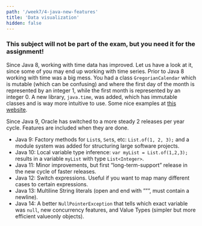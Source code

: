 ```yaml
---
path: '/week7/4-java-new-features'
title: 'Data visualization'
hidden: false
---
```


<hint>
 <h3> This subject will <b>not</b> be part of the exam, but you need it for the assignment! </h3>
</hint>

Since Java 8, working with time data has improved. Let us have a look at it, since some of you may end up working with time series. Prior to Java 8 working with time was a big mess. You had a class `GregorianCalendar` which is mutable (which can be confusing) and where the first day of the month is represented by an integer 1, while the first month is represented by an integer 0.
A new library, `java.time`, was added, which has immutable classes and is way more intuitive to use. Some nice examples at [this website](http://javarevisited.blogspot.nl/2015/03/20-examples-of-date-and-time-api-from-Java8.html).

Since Java 9, Oracle has switched to a more steady 2 releases per year cycle. Features are included when they are done.
- Java 9: Factory methods for `List`s, `Set`s, etc: `List.of(1, 2, 3);` and a module system was added for structuring large software projects.
- Java 10: Local variable type inference: `var myList = List.of(1,2,3);` results in a variable `myList` with type `List<Integer>`.
- Java 11: Minor improvements, but first “long-term-support” release in the new cycle of faster releases.
- Java 12: Switch expressions. Useful if you want to map many different cases to certain expressions.
- Java 13: Multiline String literals (open and end with ”””, must contain a newline).
- Java 14: A better `NullPointerException` that tells which exact variable was `null`, new concurrency features, and Value Types (simpler but more efficient valueonly objects).
